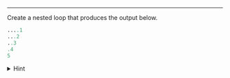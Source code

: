---

Create a nested loop that produces the output below.

```python
....1
...2
..3
.4
5
```

<details><summary>Hint</summary>As you move down the output, the numerical value increases, but the number of `.` decreases. Also, use `end=''` with your `print` statements so you don't automatically add a newline character.

[Code Visualizer](open_tutor code/loops/exercise-5.py)
{Try it}(python3 code/loops/exercise-5.py)

{Check It!|assessment}(test-1602144414)
